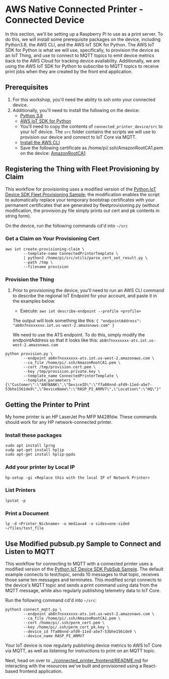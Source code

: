 # AWS Native Connected Printer - Connected Device

In this section, we'll be setting up a Raspberry Pi to use as a print server. To do this, we will install some prerequisite packages on the device, including Python3.8, the AWS CLI, and the AWS IoT SDK for Python. The AWS IoT SDK for Python is what we will use, specifically, to provision the device as an IoT Thing, and use to connect to MQTT topics to emit device metrics back to the AWS Cloud for tracking device availability. Additionally, we are using the AWS IoT SDK for Python to subscribe to MQTT topics to receive print jobs when they are created by the front end application.

## Prerequisites

1. For this workshop, you'll need the ability to ssh onto your connected device.
2. Additionally, you'll need to install the following on the device:
    - [Python 3.8](https://www.python.org/downloads/release/python-380/)
    - [AWS IoT SDK for Python](https://docs.aws.amazon.com/greengrass/v1/developerguide/IoT-SDK.html)
    - You'll need to copy the contents of `connected_printer_device/src` to your IoT device. The `src` folder contains the scripts we will use to provision our device and connect to IoT Core via MQTT.
    - [Install the AWS CLI](https://docs.aws.amazon.com/cli/latest/userguide/getting-started-install.html)
    - Save the following certificate as /home/pi/.ssh/AmazonRootCA1.pem on the device: [AmazonRootCA1](https://www.amazontrust.com/repository/AmazonRootCA1.pem)


## Registering the Thing with Fleet Provisioning by Claim

This workflow for provisioning uses a modified version of the [Python IoT Device SDK Fleet Provisioning Sample](https://github.com/aws/aws-iot-device-sdk-python-v2/tree/main/samples#fleet-provisioning); the modification enables the script to automatically replace your temporary bootstrap certificates with your permanent certificates that are generated by fleetprovisioning.py (without modification, the provision.py file simply prints out cert and pk contents in string form).

On the device, run the following commands cd'd into `~/src`


### Get a Claim on Your Provisioning Cert

```
aws iot create-provisioning-claim \
        --template-name ConnectedPrinterTemplate \
        | python3 /home/pi/src/utils/parse_cert_set_result.py \
        --path /tmp \
        --filename provision
```

### Provision the Thing 

1. Prior to provisioning the device, you'll need to run an AWS CLI command to describe the regional IoT Endpoint for your account, and paste it in the examples below.

    - Execute: ```aws iot describe-endpoint --profile <profile>```

    The output will look something like this:
        ```
        {
            "endpointAddress": "ab8n7nxxxxxxx.iot.us-west-2.amazonaws.com"
        }
        ```

    We need to use the ATS endpoint. To do this, simply modify the endpointAddress so that it looks like this: `ab8n7nxxxxxxx-ats.iot.us-west-2.amazonaws.com`


```
python provision.py \
        --endpoint ab8n7nxxxxxxx-ats.iot.us-west-2.amazonaws.com \
        --ca_file /home/pi/.ssh/AmazonRootCA1.pem \
        --cert /tmp/provision.cert.pem \
        --key /tmp/provision.private.key \
        --template_name ConnectedPrinterTemplate \
        --template_parameters "{\"Customer\":\"ANYBANK\",\"DeviceID\":\"ffa08nnd-afd9-11ed-a5e7-53bhe1561de9\",\"DeviceName\":\"RASP_PI_ARMV7\",\"Location\":\"HQ\"}"
```

## Getting the Printer to Print

My home printer is an HP LaserJet Pro MFP M428fdw. These commands should work for any HP network-connected printer. 

### Install these packages
```
sudo apt install lprng
sudp apt-get install hplip
sudo apt-get install hplip-ppds
```

### Add your printer by Local IP
```hp-setup -gi <Replace this with the local IP of Network Printer>```

### List Printers
```lpstat -p```

### Print a Document
```lp -d <Printer_Nickname> -o media=a4 -o sides=one-sided ~/files/test_file```


## Use Modified pubsub.py Sample to Connect and Listen to MQTT

This workflow for connecting to MQTT with a connected printer uses a modified version of the [Python IoT Device SDK PubSub Sample](https://github.com/aws/aws-iot-device-sdk-python-v2/tree/main/samples#pubsub). The default example connects to test/topic, sends 10 messages to that topic, receives those same ten messages and terminates. This modified script connects to the device's MQTT topic and sends a print command using data from the MQTT message, while also regularly publishing telemetry data to IoT Core.

Run the following command cd'd into `~/src`:

```
python3 connect_mqtt.py \
        --endpoint ab8n7nxxxxxxx-ats.iot.us-west-2.amazonaws.com \
        --ca_file /home/pi/.ssh/AmazonRootCA1.pem \
        --cert /home/pi/.ssh/perm_cert.pem \
        --key /home/pi/.ssh/perm_cert_pk.key \
        --device_id ffa08nnd-afd9-11ed-a5e7-53bhe1561de9 \
        --device_name RASP_PI_ARMV7
```

Your IoT device is now regularly publishing device metrics to AWS IoT Core via MQTT, as well as listening for instructions to print on an MQTT topic.

Next, head on over to [../connected_printer_frontend/README.md](https://github.com/aws-samples/aws-iot-connected-printer/blob/main/connected_printer_frontend/README.md) for interacting with the resources we've built and provisioned using a React-based frontend application.




            